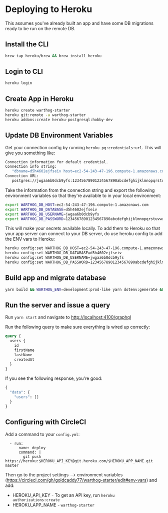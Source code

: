 # Deploying to Heroku

This assumes you've already built an app and have some DB migrations ready to be run on the remote DB.

## Install the CLI

```bash
brew tap heroku/brew && brew install heroku
```

## Login to CLI

```bash
heroku login
```

## Create App in Heroku

```bash
heroku create warthog-starter
heroku git:remote -a warthog-starter
heroku addons:create heroku-postgresql:hobby-dev
```

## Update DB Environment Variables

Get your connection config by running `heroku pg:credentials:url`. This will give you something like:

```bash
Connection information for default credential.
Connection info string:
   "dbname=d5h4602ejfseiv host=ec2-54-243-47-196.compute-1.amazonaws.com port=5432 user=jwgaa6b0dcb9yfs password=12345678901234567890abcdefghijklmnopqrstuvwxyz sslmode=require"
Connection URL:
   postgres://jwgaa6b0dcb9yfs:12345678901234567890abcdefghijklmnopqrstuvwxyz@ec2-54-243-47-196.compute-1.amazonaws.com:5432/d5h4602ejfseiv
```

Take the information from the connection string and export the following environment variables so that they're available to in your local environment:

```bash
export WARTHOG_DB_HOST=ec2-54-243-47-196.compute-1.amazonaws.com
export WARTHOG_DB_DATABASE=d5h4602ejfseiv
export WARTHOG_DB_USERNAME=jwgaa6b0dcb9yfs
export WARTHOG_DB_PASSWORD=12345678901234567890abcdefghijklmnopqrstuvwxyz
```

This will make your secrets available locally. To add them to Heroku so that your app server can connect to your DB server, do use heroku config to add the ENV vars to Heroku:

```bash
heroku config:set WARTHOG_DB_HOST=ec2-54-243-47-196.compute-1.amazonaws.com
heroku config:set WARTHOG_DB_DATABASE=d5h4602ejfseiv
heroku config:set WARTHOG_DB_USERNAME=jwgaa6b0dcb9yfs
heroku config:set WARTHOG_DB_PASSWORD=12345678901234567890abcdefghijklmnopqrstuvwxyz
```

## Build app and migrate database

```bash
yarn build && WARTHOG_ENV=development:prod-like yarn dotenv:generate && yarn warthog db:migrate
```

## Run the server and issue a query

Run `yarn start` and navigate to [http://localhost:4100/graphql](http://localhost:4100/graphql)

Run the following query to make sure everything is wired up correctly:

```graphql
query {
  users {
    id
    firstName
    lastName
    createdAt
  }
}
```

If you see the following response, you're good:

```graphql
{
  "data": {
    "users": []
  }
}
```

## Configuring with CircleCI

Add a command to your `config.yml`:

```
  - run:
      name: deploy
      command: |
        git push https://heroku:$HEROKU_API_KEY@git.heroku.com/$HEROKU_APP_NAME.git master
```

Then go to the project settings --> environment variables (https://circleci.com/gh/goldcaddy77/warthog-starter/edit#env-vars) and add:

- HEROKU_API_KEY - To get an API key, run `heroku authorizations:create`
- HEROKU_APP_NAME - `warthog-starter`
